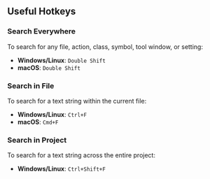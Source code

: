 ## Useful Hotkeys

### Search Everywhere
To search for any file, action, class, symbol, tool window, or setting:
- **Windows/Linux**: `Double Shift`
- **macOS**: `Double Shift`

### Search in File
To search for a text string within the current file:
- **Windows/Linux**: `Ctrl+F`
- **macOS**: `Cmd+F`

### Search in Project
To search for a text string across the entire project:
- **Windows/Linux**: `Ctrl+Shift+F`
